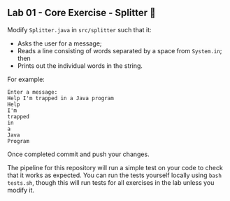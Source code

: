 ## Lab 01 - Core Exercise - Splitter 🍌

Modify `Splitter.java` in `src/splitter` such that it:
* Asks the user for a message;
* Reads a line consisting of words separated by a space from `System.in`; then
* Prints out the individual words in the string.

For example:

```
Enter a message: 
Help I'm trapped in a Java program
Help
I'm
trapped
in
a
Java
Program
```

Once completed commit and push your changes.

The pipeline for this repository will run a simple test on your code to check that it works as expected. You can run the tests yourself locally using `bash tests.sh`, though this will run tests for all exercises in the lab unless you modify it.
